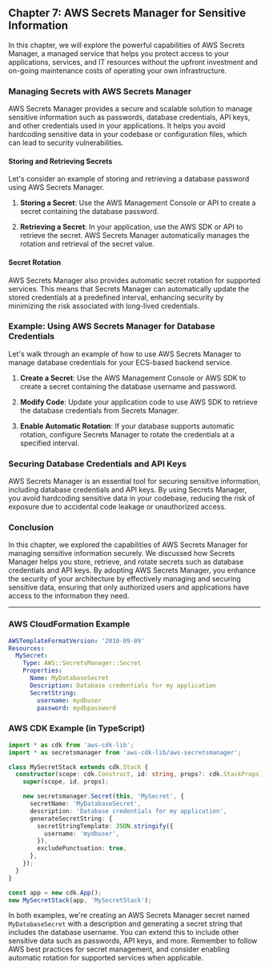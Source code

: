 ## Chapter 7: AWS Secrets Manager for Sensitive Information

In this chapter, we will explore the powerful capabilities of AWS Secrets Manager, a managed service that helps you protect access to your applications, services, and IT resources without the upfront investment and on-going maintenance costs of operating your own infrastructure.

### Managing Secrets with AWS Secrets Manager

AWS Secrets Manager provides a secure and scalable solution to manage sensitive information such as passwords, database credentials, API keys, and other credentials used in your applications. It helps you avoid hardcoding sensitive data in your codebase or configuration files, which can lead to security vulnerabilities.

#### Storing and Retrieving Secrets

Let's consider an example of storing and retrieving a database password using AWS Secrets Manager.

1. **Storing a Secret**: Use the AWS Management Console or API to create a secret containing the database password.

2. **Retrieving a Secret**: In your application, use the AWS SDK or API to retrieve the secret. AWS Secrets Manager automatically manages the rotation and retrieval of the secret value.

#### Secret Rotation

AWS Secrets Manager also provides automatic secret rotation for supported services. This means that Secrets Manager can automatically update the stored credentials at a predefined interval, enhancing security by minimizing the risk associated with long-lived credentials.

### Example: Using AWS Secrets Manager for Database Credentials

Let's walk through an example of how to use AWS Secrets Manager to manage database credentials for your ECS-based backend service.

1. **Create a Secret**: Use the AWS Management Console or AWS SDK to create a secret containing the database username and password.

2. **Modify Code**: Update your application code to use AWS SDK to retrieve the database credentials from Secrets Manager.

3. **Enable Automatic Rotation**: If your database supports automatic rotation, configure Secrets Manager to rotate the credentials at a specified interval.

### Securing Database Credentials and API Keys

AWS Secrets Manager is an essential tool for securing sensitive information, including database credentials and API keys. By using Secrets Manager, you avoid hardcoding sensitive data in your codebase, reducing the risk of exposure due to accidental code leakage or unauthorized access.

### Conclusion

In this chapter, we explored the capabilities of AWS Secrets Manager for managing sensitive information securely. We discussed how Secrets Manager helps you store, retrieve, and rotate secrets such as database credentials and API keys. By adopting AWS Secrets Manager, you enhance the security of your architecture by effectively managing and securing sensitive data, ensuring that only authorized users and applications have access to the information they need.

---

### AWS CloudFormation Example

```yaml
AWSTemplateFormatVersion: '2010-09-09'
Resources:
  MySecret:
    Type: AWS::SecretsManager::Secret
    Properties:
      Name: MyDatabaseSecret
      Description: Database credentials for my application
      SecretString:
        username: mydbuser
        password: mydbpassword
```

### AWS CDK Example (in TypeScript)

```typescript
import * as cdk from 'aws-cdk-lib';
import * as secretsmanager from 'aws-cdk-lib/aws-secretsmanager';

class MySecretStack extends cdk.Stack {
  constructor(scope: cdk.Construct, id: string, props?: cdk.StackProps) {
    super(scope, id, props);

    new secretsmanager.Secret(this, 'MySecret', {
      secretName: 'MyDatabaseSecret',
      description: 'Database credentials for my application',
      generateSecretString: {
        secretStringTemplate: JSON.stringify({
          username: 'mydbuser',
        }),
        excludePunctuation: true,
      },
    });
  }
}

const app = new cdk.App();
new MySecretStack(app, 'MySecretStack');
```

In both examples, we're creating an AWS Secrets Manager secret named `MyDatabaseSecret` with a description and generating a secret string that includes the database username. You can extend this to include other sensitive data such as passwords, API keys, and more. Remember to follow AWS best practices for secret management, and consider enabling automatic rotation for supported services when applicable.
